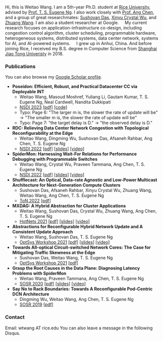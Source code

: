 Hi, this is Weitao Wang. I am a 5th-year Ph.D. student at [Rice University](https://www.rice.edu/), advised by [Prof. T. S. Eugene Ng](https://www.cs.rice.edu/~eugeneng/). I also work closely with [Prof. Ang Chen](https://www.cs.rice.edu/~angchen/), and a group of great researchmates: [Sushovan Das](https://www.linkedin.com/in/sushovan-das-5aa913a9/), [Xinyu Crystal Wu](https://www.linkedin.com/in/xinyu-wu-9511851a6/), and [Zhuang Wang](https://zhuangwang93.github.io/). I am also a student researcher at Google. 
&nbsp;&nbsp;&nbsp;&nbsp;My current research focuses on application-infrastructure co-design, including congestion control algorithm, cluster scheduling, programmable hardware, heterogeneous systems, distributed systems, data center network, systems for AI, and AI-powered systems.
&nbsp;&nbsp;&nbsp;&nbsp;I grew up in Anhui, China. And before joining Rice, I received my B.S. degree in Computer Science from [Shanghai Jiao Tong Univeristy](https://en.sjtu.edu.cn/) in 2018.

### Publications
You can also browse my [Google Scholar profile](https://scholar.google.com/citations?user=0wdebjkAAAAJ&hl=en).
* **Poseidon: Efficient, Robust, and Practical Datacenter CC via Deployable INT**
  * Weitao Wang, Masoud Moshref, Yuliang Li, Gautam Kumar, T. S. Eugene Ng, Neal Cardwell, Nandita Dukkipati
  * [NSDI 2023](https://www.usenix.org/conference/nsdi23) [[pdf]](https://weitaowang.site/papers/poseidon.pdf) [[code]](https://github.com/Clark5/Poseidon.git)
  * Typo: Page 6: "The larger m is, the slower the rate of update will be" -> "The smaller m is, the slower the rate of update will be"
  * Typo: Page 7: "the target delay is D." -> "the observed delay is D."
* **RDC: Relieving Data Center Network Congestion with Topological Reconfigurability at the Edge**
  * Weitao Wang, Dingming Wu, Sushovan Das, Afsaneh Rahbar, Ang Chen, T. S. Eugene Ng
  * [NSDI 2022](https://www.usenix.org/conference/nsdi22) [[pdf]](https://www.usenix.org/system/files/nsdi22-paper-wang_weitao_rdc.pdf) [[slides]](https://www.usenix.org/system/files/nsdi22_slides_wang-weitao-rdc.pdf) [[video]](https://www.youtube.com/watch?v=JKQl2cVTI40)
* **SpiderMon: Harnessing Wait-For Relations for Performance Debugging with Programmable Switches**
  * Weitao Wang, Crystal Wu, Praveen Tammana, Ang Chen, T. S. Eugene Ng
  * [NSDI 2022](https://www.usenix.org/conference/nsdi22) [[pdf]](https://www.usenix.org/system/files/nsdi22-paper-wang_weitao_spidermon.pdf) [[slides]](https://www.usenix.org/system/files/nsdi22_slides_wang-weitao-spidermon.pdf) [[video]](https://www.youtube.com/watch?v=Jwp7x2ixfFs)
* **Shufflecast: An Optical, Data-rate Agnostic and Low-Power Multicast Architecture for Next-Generation Compute Clusters**
  * Sushovan Das, Afsaneh Rahbar, Xinyu Crystal Wu, Zhuang Wang, Weitao Wang, Ang Chen, T. S. Eugene Ng
  * [ToN 2022](https://dl.acm.org/journal/ton) [[pdf]](https://arxiv.org/pdf/2104.09680.pdf)
* **MXDAG: A Hybrid Abstraction for Cluster Applications**
  * Weitao Wang, Sushovan Das, Crystal Wu, Zhuang Wang, Ang Chen, T. S. Eugene Ng
  * [HotNets 2021](https://conferences.sigcomm.org/hotnets/2021/) [[pdf]](https://arxiv.org/abs/2107.07442) [[slides]](https://weitaowang.site/papers/mxdag_slides.pdf) [[video]](https://www.youtube.com/watch?v=YI3Nvk9GqU4)
* **Abstractions for Reconfigurable Hybrid Network Update and A Consistent Update Approach**
  * Weitao Wang, Sushovan Das, T. S. Eugene Ng
  * [OptSys Workshop 2021](https://conferences.sigcomm.org/sigcomm/2021/workshop-optsys.html) [[pdf]](https://www.cs.rice.edu/~eugeneng/papers/OptSys21-ConsistentUpdate.pdf) [[slides]](https://weitaowang.site/papers/transtate_slides.pdf) [[video]](https://www.youtube.com/watch?v=7d-jvfzxAU0)
* **Towards All-optical Circuit-switched Network Cores: The Case for Mitigating Traffic Skewness at the Edge**
  * Sushovan Das, Weitao Wang, T. S. Eugene Ng
  * [OptSys Workshop 2021](https://conferences.sigcomm.org/sigcomm/2021/workshop-optsys.html) [[pdf]](https://www.cs.rice.edu/~eugeneng/papers/OptSys21-AllOptical.pdf)
* **Grasp the Root Causes in the Data Plane: Diagnosing Latency Problems with SpiderMon**
  * Weitao Wang, Praveen Tammana, Ang Chen, T. S. Eugene Ng
  * [SOSR 2020](https://conferences.sigcomm.org/sosr/2020/) [[pdf]](https://dl.acm.org/doi/pdf/10.1145/3373360.3380835) [[slides]](https://conferences.sigcomm.org/sosr/2020/slides/spidermon_sosr.pptx) [[video]](https://www.youtube.com/watch?v=SYbr8W_JG6A)
* **Say No to Rack Boundaries: Towards A Reconfigurable Pod-Centric DCN Architecture**
  * Dingming Wu, Weitao Wang, Ang Chen, T. S. Eugene Ng
  * [SOSR 2019](https://conferences.sigcomm.org/sosr/2019/) [[pdf]](https://dl.acm.org/doi/pdf/10.1145/3314148.3314350?casa_token=5jdB8I6NLKkAAAAA:zbDA8whzGE0s0t66UMyqPBrCUiWb4t-hwyWiJNp41OF-Lv7cPt-E29e4DBjSx-2zueZlLBlwPeos)

### Contact
Email: wtwang AT rice.edu
You can also leave a message in the following Disqus.
